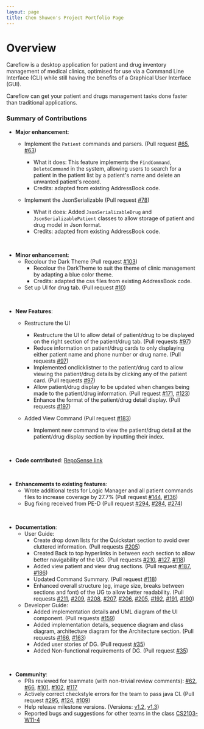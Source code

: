```yaml
---
layout: page
title: Chen Shuwen's Project Portfolio Page
---
```


# Overview
Careflow is a desktop application for patient and drug inventory management of medical clinics, optimised for use via a Command Line Interface (CLI) while still having the benefits of a Graphical User Interface (GUI).

Careflow can get your patient and drugs management tasks done faster than traditional applications.

### Summary of Contributions

* **Major enhancement**:
    * Implement the `Patient` commands and parsers. (Pull request [\#65](https://github.com/AY2223S2-CS2103T-W09-3/tp/pull/65), [\#63](https://github.com/AY2223S2-CS2103T-W09-3/tp/pull/63))
        * What it does: This feature implements the `FindCommand`, `DeleteCommand` in the system, allowing users to search for a patient in the patient list by a patient's name and delete an unwanted patient's record. 
        * Credits: adapted from existing AddressBook code.

    * Implement the JsonSerializable (Pull request [\#78](https://github.com/AY2223S2-CS2103T-W09-3/tp/pull/78))
        * What it does: Added `JsonSerializableDrug` and `JsonSerializablePatient` classes to allow storage of patient and drug model in Json format.
        * Credits: adapted from existing AddressBook code.

<br/>

* **Minor enhancement**:
    * Recolour the Dark Theme  (Pull request [\#103](https://github.com/AY2223S2-CS2103T-W09-3/tp/pull/103))
      * Recolour the DarkTheme to suit the theme of clinic management by adapting a blue color theme.
      * Credits: adapted the css files from existing AddressBook code.
    * Set up UI for drug tab. (Pull request [\#10](https://github.com/AY2223S2-CS2103T-W09-3/tp/pull/10))

<br/>

* **New Features**:
  * Restructure the UI 
    * Restructure the UI to allow detail of patient/drug to be displayed on the right section of the patient/drug tab. (Pull requests [\#97](https://github.com/AY2223S2-CS2103T-W09-3/tp/pull/97/files))
    * Reduce information on patient/drug cards to only displaying either patient name and phone number or drug name. (Pull requests [\#97](https://github.com/AY2223S2-CS2103T-W09-3/tp/pull/97/files))
    * Implemented onclicklistner to the patient/drug card to allow viewing the patient/drug details by clicking any of the patient card. (Pull requests [\#97](https://github.com/AY2223S2-CS2103T-W09-3/tp/pull/97/files))
    * Allow patient/drug display to be updated when changes being made to the patient/drug information. (Pull request [\#171](https://github.com/AY2223S2-CS2103T-W09-3/tp/pull/171), [\#123](https://github.com/AY2223S2-CS2103T-W09-3/tp/pull/123))
    * Enhance the format of the patient/drug detail display. (Pull requests [\#197](https://github.com/AY2223S2-CS2103T-W09-3/tp/pull/197/files))
    
  * Added View Command (Pull request [\#183](https://github.com/AY2223S2-CS2103T-W09-3/tp/pull/183))
    * Implement new command to view the patient/drug detail at the patient/drug display section by inputting their index. 
    
<br/>    
    
* **Code contributed**: [RepoSense link](https://nus-cs2103-ay2223s2.github.io/tp-dashboard/?search=cshuwen&breakdown=true)

<br/>

* **Enhancements to existing features**:
    * Wrote additional tests for Logic Manager and all patient commands files to increase coverage by 27.7% (Pull request [\#144](https://github.com/AY2223S2-CS2103T-W09-3/tp/pull/144),  [\#136](https://github.com/AY2223S2-CS2103T-W09-3/tp/pull/136))
    * Bug fixing received from PE-D (Pull request [\#294](https://github.com/AY2223S2-CS2103T-W09-3/tp/pull/294), [\#284](https://github.com/AY2223S2-CS2103T-W09-3/tp/pull/284), [\#274](https://github.com/AY2223S2-CS2103T-W09-3/tp/pull/274))

<br/>

* **Documentation**:
    * User Guide:
        * Create drop down lists for the Quickstart section to avoid over cluttered information. (Pull requests [\#205](https://github.com/AY2223S2-CS2103T-W09-3/tp/pull/205/files))
        * Created Back to top hyperlinks in between each section to allow better navigability of the UG. (Pull requests [\#210](https://github.com/AY2223S2-CS2103T-W09-3/tp/pull/210), [\#127](https://github.com/AY2223S2-CS2103T-W09-3/tp/pull/127), [\#118](https://github.com/AY2223S2-CS2103T-W09-3/tp/pull/118)) 
        * Added view patient and view drug sections. (Pull request [\#187](https://github.com/AY2223S2-CS2103T-W09-3/tp/pull/187), [\#186](https://github.com/AY2223S2-CS2103T-W09-3/tp/pull/186))
        * Updated Command Summary. (Pull request [\#118](https://github.com/AY2223S2-CS2103T-W09-3/tp/pull/118))
        * Enhanced overall structure (eg, image size, breaks between sections and font) of the UG to allow better readability. (Pull requests [\#211](https://github.com/AY2223S2-CS2103T-W09-3/tp/pull/211), [\#209](https://github.com/AY2223S2-CS2103T-W09-3/tp/pull/209), [\#208](https://github.com/AY2223S2-CS2103T-W09-3/tp/pull/208), [\#207](https://github.com/AY2223S2-CS2103T-W09-3/tp/pull/207), [\#206](https://github.com/AY2223S2-CS2103T-W09-3/tp/pull/206), [\#205](https://github.com/AY2223S2-CS2103T-W09-3/tp/pull/205), [\#192](https://github.com/AY2223S2-CS2103T-W09-3/tp/pull/192), [\#191](https://github.com/AY2223S2-CS2103T-W09-3/tp/pull/191), [\#190](https://github.com/AY2223S2-CS2103T-W09-3/tp/pull/190))
    * Developer Guide:
      * Added implementation details and UML diagram of the UI component. (Pull requests [\#159](https://github.com/AY2223S2-CS2103T-W09-3/tp/pull/159))
      * Added implementation details, sequence diagram and class diagram, architecture diagram for the Architecture section. (Pull requests [\#166](https://github.com/AY2223S2-CS2103T-W09-3/tp/pull/166), [\#163](https://github.com/AY2223S2-CS2103T-W09-3/tp/pull/163))
      * Added user stories of DG. (Pull request [\#35](https://github.com/AY2223S2-CS2103T-W09-3/tp/pull/35))
      * Added Non-functional requirements of DG. (Pull request [\#35](https://github.com/AY2223S2-CS2103T-W09-3/tp/pull/35))

<br/>

* **Community**:
    * PRs reviewed for teammate (with non-trivial review comments): [\#62](https://github.com/AY2223S2-CS2103T-W09-3/tp/pull/62), [\#66](https://github.com/AY2223S2-CS2103T-W09-3/tp/pull/66), [\#101](https://github.com/AY2223S2-CS2103T-W09-3/tp/pull/101), [\#102](https://github.com/AY2223S2-CS2103T-W09-3/tp/pull/102),  [\#117](https://github.com/AY2223S2-CS2103T-W09-3/tp/pull/117)
    * Actively correct checkstyle errors for the team to pass java CI. (Pull request [\#295](https://github.com/AY2223S2-CS2103T-W09-3/tp/pull/295),  [\#124](https://github.com/AY2223S2-CS2103T-W09-3/tp/pull/124), [\#109](https://github.com/AY2223S2-CS2103T-W09-3/tp/pull/109))
    * Help release milestone versions. (Versions: [v1.2](https://github.com/AY2223S2-CS2103T-W09-3/tp/releases/tag/v1.2), [v1.3](https://github.com/AY2223S2-CS2103T-W09-3/tp/releases/tag/v1.3))
    * Reported bugs and suggestions for other teams in the class [CS2103-W11-4](https://github.com/cshuwen/ped/issues)
